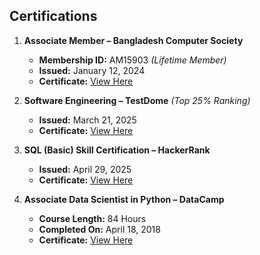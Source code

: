 ## Certifications  

1. **Associate Member – Bangladesh Computer Society**  
   - **Membership ID:** AM15903 *(Lifetime Member)*  
   - **Issued:** January 12, 2024  
   - **Certificate:** [View Here](https://drive.google.com/file/d/14ExCFHya_hvtGAu7pdd7xG_PbPwlgO2x/view?usp=sharing)  

2. **Software Engineering – TestDome** *(Top 25% Ranking)*  
   - **Issued:** March 21, 2025  
   - **Certificate:** [View Here](https://www.testdome.com/certificates/ca0ef201d39746b1947115a56c191527)  

3. **SQL (Basic) Skill Certification – HackerRank**
   - **Issued:** April 29, 2025  
   - **Certificate:** [View Here](https://www.hackerrank.com/certificates/FEABC4E9074C)  

4. **Associate Data Scientist in Python – DataCamp**  
   - **Course Length:** 84 Hours  
   - **Completed On:** April 18, 2018  
   - **Certificate:** [View Here](https://www.datacamp.com/statement-of-accomplishment/track/fb67d482c96494123b5ba45ac3821e0439a4bf8f?raw=1)